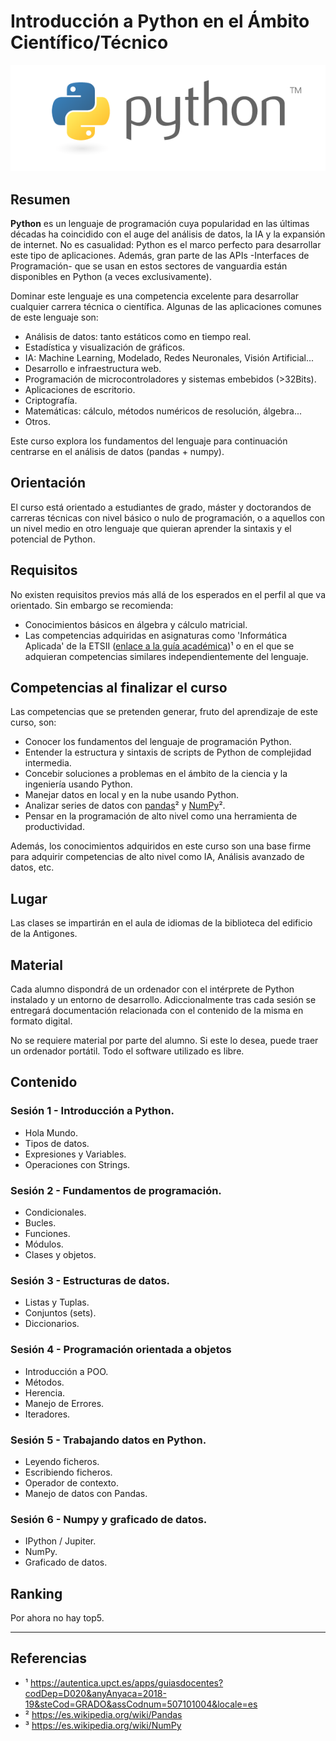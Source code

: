 # Introducción a Python en el Ámbito Científico/Técnico

![alt text][logo]

## Resumen

**Python** es un lenguaje de programación cuya popularidad en las últimas décadas ha coincidido con el auge del análisis de datos, la IA y la expansión de internet. No es casualidad: Python es el marco perfecto para desarrollar este tipo de aplicaciones. Además, gran parte de las APIs -Interfaces de Programación- que se usan en estos sectores de vanguardia están disponibles en Python (a veces exclusivamente).

Dominar este lenguaje es una competencia excelente para desarrollar cualquier carrera técnica o científica. Algunas de las aplicaciones comunes de este lenguaje son:

- Análisis de datos: tanto estáticos como en tiempo real.
- Estadística y visualización de gráficos.
- IA: Machine Learning, Modelado, Redes Neuronales, Visión Artificial...
- Desarrollo e infraestructura web.
- Programación de microcontroladores y sistemas embebidos (>32Bits).
- Aplicaciones de escritorio.
- Criptografía.
- Matemáticas: cálculo, métodos numéricos de resolución, álgebra...
- Otros.

Este curso explora los fundamentos del lenguaje para continuación centrarse en el análisis de datos (pandas + numpy).

## Orientación

El curso está orientado a estudiantes de grado, máster y doctorandos de carreras técnicas con nivel básico o nulo de programación, o a aquellos con un nivel medio en otro lenguaje que quieran aprender la sintaxis y el potencial de Python.

## Requisitos

No existen requisitos previos más allá de los esperados en el perfil al que va orientado. Sin embargo se recomienda:

- Conocimientos básicos en álgebra y cálculo matricial.
- Las competencias adquiridas en asignaturas como 'Informática Aplicada' de la ETSII ([enlace a la guía académica][guia_academica])¹ o en el que se adquieran competencias similares independientemente del lenguaje.

## Competencias al finalizar el curso

Las competencias que se pretenden generar, fruto del aprendizaje de este curso, son:

- Conocer los fundamentos del lenguaje de programación Python.
- Entender la estructura y sintaxis de scripts de Python de complejidad intermedia.
- Concebir soluciones a problemas en el ámbito de la ciencia y la ingeniería usando Python.
- Manejar datos en local y en la nube usando Python.
- Analizar series de datos con [pandas][pandas]² y [NumPy][numpy]².
- Pensar en la programación de alto nivel como una herramienta de productividad.

Además, los conocimientos adquiridos en este curso son una base firme para adquirir competencias de alto nivel como IA, Análisis avanzado de datos, etc.

## Lugar

Las clases se impartirán en el aula de idiomas de la biblioteca del edificio de la Antigones.

## Material

Cada alumno dispondrá de un ordenador con el intérprete de Python instalado y un entorno de desarrollo. Adiccionalmente tras cada sesión se entregará documentación relacionada con el contenido de la misma en formato digital.

No se requiere material por parte del alumno. Si este lo desea, puede traer un ordenador portátil. Todo el software utilizado es libre.

## Contenido

### Sesión 1 - Introducción a Python.
* Hola Mundo.
* Tipos de datos.
* Expresiones y Variables.
* Operaciones con Strings.

### Sesión 2 - Fundamentos de programación.
* Condicionales.
* Bucles.
* Funciones.
* Módulos.
* Clases y objetos.

### Sesión 3 - Estructuras de datos.
* Listas y Tuplas.
* Conjuntos (sets).
* Diccionarios.

### Sesión 4 - Programación orientada a objetos
* Introducción a POO.
* Métodos.
* Herencia.
* Manejo de Errores.
* Iteradores.

### Sesión 5 - Trabajando datos en Python.
* Leyendo ficheros.
* Escribiendo ficheros.
* Operador de contexto.
* Manejo de datos con Pandas.

### Sesión 6 - Numpy y graficado de datos.
* IPython / Jupiter.
* NumPy.
* Graficado de datos.


## Ranking

Por ahora no hay top5.

---------------------------------------------------------------


## Referencias

- ¹ https://autentica.upct.es/apps/guiasdocentes?codDep=D020&anyAnyaca=2018-19&steCod=GRADO&assCodnum=507101004&locale=es
- ² https://es.wikipedia.org/wiki/Pandas
- ³ https://es.wikipedia.org/wiki/NumPy



[logo]: src/pyLogo.png "Logo"
[guia_academica]: https://autentica.upct.es/apps/guiasdocentes?codDep=D020&anyAnyaca=2018-19&steCod=GRADO&assCodnum=507101004&locale=esplan_estudios.php#1
[pandas]: https://es.wikipedia.org/wiki/Pandas
[numpy]: https://es.wikipedia.org/wiki/NumPy